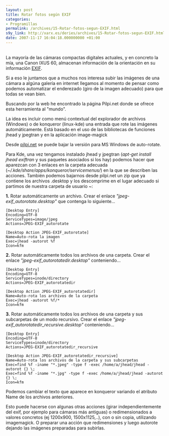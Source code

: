 ```yaml
---
layout: post
title: Rotar fotos según EXIF
categories:
- Programillas
permalink: /archives/15-Rotar-fotos-segun-EXIF.html
s9y_link: http://xarx.es/deries/archives/15-Rotar-fotos-segun-EXIF.html
date: 2007-11-17 16:04:18.000000000 +01:00
---
```

<br />
La mayoría de las cámaras compactas digitales actuales, y en concreto la mía, una Canon IXUS 60, almacenan información de la orientación en su información <a href="http://es.wikipedia.org/wiki/Exif" target="_blank" title="Exif en la wikipedia">EXIF</a>.<p>Si a eso le juntamos que a muchos nos interesa subir las imágenes de una cámara a algúna galería en internet llegamos al momento de pensar como podemos automatizar el enderezado (giro de la imagen adecuado) para que todas se vean bien.</p> 

<!--more-->
Buscando por la web he encontrado la página Pilpi.net donde se ofrece esta herramienta al "mundo".

La idea es incluir como menú contextual del explorador de archivos (Windows) o de konqueror (linux-kde) una entrada que rote las imágenes automáticamente. Está basado en el uso de las bibliotecas de funciones jhead y jpegtran y en la aplicación image-magick

Desde [pilpi.net](http://pilpi.net) se puede bajar la versión para MS Windows de auto-rotate.

Para Kde, una vez tengamos instalado jhead y jpegtran (_apt-get install jhead exiftran_ y sus paquetes asociados si los hay) podemos hacer que aparezcan con 3 enlaces en la carpeta adecuada (_~/.kde/share/apps/konqueror/servicemenus/_) en la que se describen las acciones. También podemos bajarnos desde pilpi.net un zip que ya contiene los archivos .desktop y los descomprime en el lugar adecuado si partimos de nuestra carpeta de usuario ~:

**1.** Rotar automáticamente un archivo. Crear el enlace _"jpeg-exif_autorotate.desktop"_ que contenga lo siguiente...

    [Desktop Entry]
    Encoding=UTF-8
    ServiceTypes=image/jpeg
    Actions=JPEG-EXIF_autorotate

    [Desktop Action JPEG-EXIF_autorotate]
    Name=Auto-rota la imagen
    Exec=jhead -autorot %f
    Icon=kfm

**2.** Rotar automáticamente todos los archivos de una carpeta. Crear el enlace _"jpeg-exif_autorotatedir.desktop"_ conteniendo...

    [Desktop Entry]
    Encoding=UTF-8
    ServiceTypes=inode/directory
    Actions=JPEG-EXIF_autorotatedir

    [Desktop Action JPEG-EXIF_autorotatedir]
    Name=Auto-rota los archivos de la carpeta
    Exec=jhead -autorot %f/*
    Icon=kfm


**3.** Rotar automáticamente todos los archivos de una carpeta y sus subcarpetas de un modo recursivo. Crear el enlace _"jpeg-exif_autorotatedir_recursive.desktop"_ conteniendo...

    [Desktop Entry]
    Encoding=UTF-8
    ServiceTypes=inode/directory
    Actions=JPEG-EXIF_autorotatedir_recursive

    [Desktop Action JPEG-EXIF_autorotatedir_recursive]
    Name=Auto-rota los archivos de la carpeta y sus subcarpetas
    Exec=find %f -iname "*.jpeg" -type f -exec /home/a/jhead/jhead -autorot {} \;
    Exec=find %f -iname "*.jpg" -type f -exec /home/a/jhead/jhead -autorot {} \;
    Icon=kfm

Podemos cambiar el texto que aparece en konqueror variando el atributo Name de los archivos anteriores.

Esto puede hacerse con algunas otras acciones (girar independientemente del exif, por ejemplo para cámaras más antiguas) o redimensionados a valores concretos (ej 1200x900, 1500x1125,..), con o sin copia, utilizando imagemagick. O preparar una acción que redimensiones y luego autorote dejando las imágenes preparadas para subirlas.

